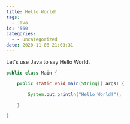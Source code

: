 ```yaml
---
title: Hello World!
tags:
  - Java
id: '560'
categories:
  - - uncategorized
date: 2020-11-08 21:03:31
---
```


Let's use Java to say Hello World.

```java
public class Main {

    public static void main(String[] args) {

        System.out.println("Hello World!");

    }

}
```